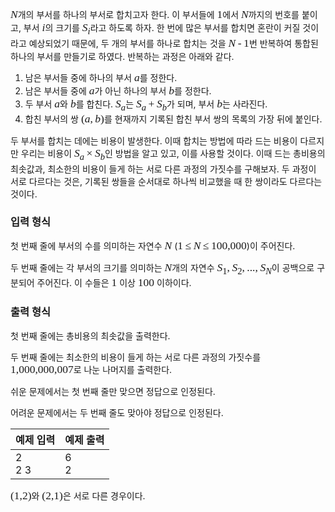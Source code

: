 <style type="text/css">
.tex-span {
    font-size: 125%;
    font-family: times new roman;
}
.tex-formula {
    vertical-align: middle;
    margin: 0;
    border:medium none;
    position: relative;
    bottom: 2px;
}
</style>

<span class="tex-span"><i>N</i></span>개의 부서를 하나의 부서로 합치고자 한다. 이 부서들에 <span class="tex-span">1</span>에서 <span class="tex-span"><i>N</i></span>까지의 번호를 붙이고, 부서 <span class="tex-span"><i>i</i></span>의 크기를 <span class="tex-span"><i>S</i><sub class="lower-index"><i>i</i></sub></span>라고 하도록 하자. 한 번에 많은 부서를 합치면 혼란이 커질 것이라고 예상되었기 때문에, 두 개의 부서를 하나로 합치는 것을 <span class="tex-span"><i>N</i>&thinsp;-&thinsp;1</span>번 반복하여 통합된 하나의 부서를 만들기로 하였다. 반복하는 과정은 아래와 같다.

1. 남은 부서들 중에 하나의 부서 <span class="tex-span"><i>a</i></span>를 정한다.
2. 남은 부서들 중에 <span class="tex-span"><i>a</i></span>가 아닌 하나의 부서 <span class="tex-span"><i>b</i></span>를 정한다. 
3. 두 부서 <span class="tex-span"><i>a</i></span>와 <span class="tex-span"><i>b</i></span>를 합친다. <span class="tex-span"><i>S</i><sub class="lower-index"><i>a</i></sub></span>는 <span class="tex-span"><i>S</i><sub class="lower-index"><i>a</i></sub>&thinsp;+&thinsp;<i>S</i><sub class="lower-index"><i>b</i></sub></span>가 되며, 부서 <span class="tex-span"><i>b</i></span>는 사라진다. 
4. 합친 부서의 쌍 <span class="tex-span">(<i>a</i>,&thinsp;<i>b</i>)</span>를 현재까지 기록된 합친 부서 쌍의 목록의 가장 뒤에 붙인다.

두 부서를 합치는 데에는 비용이 발생한다. 이때 합치는 방법에 따라 드는 비용이 다르지만 우리는 비용이 <span class="tex-span"><i>S</i><sub class="lower-index"><i>a</i></sub>&thinsp;&times;&thinsp;<i>S</i><sub class="lower-index"><i>b</i></sub></span>인 방법을 알고 있고, 이를 사용할 것이다. 이때 드는 총비용의 최솟값과, 최소한의 비용이 들게 하는 서로 다른 과정의 가짓수를 구해보자. 두 과정이 서로 다르다는 것은, 기록된 쌍들을 순서대로 하나씩 비교했을 때 한 쌍이라도 다르다는 것이다.

### 입력 형식

첫 번째 줄에 부서의 수를 의미하는 자연수 <span class="tex-span"><i>N</i></span> (<span class="tex-span">1&thinsp;&le;&thinsp;<i>N</i>&thinsp;&le;&thinsp;100,000</span>)이 주어진다.

두 번째 줄에는 각 부서의 크기를 의미하는 <span class="tex-span"><i>N</i></span>개의 자연수 <span class="tex-span"><i>S</i><sub class="lower-index">1</sub>,&thinsp;<i>S</i><sub class="lower-index">2</sub>,&thinsp;...,&thinsp;<i>S</i><sub class="lower-index"><i>N</i></sub></span>이 공백으로 구분되어 주어진다. 이 수들은 <span class="tex-span">1</span> 이상 <span class="tex-span">100</span> 이하이다.

### 출력 형식

첫 번째 줄에는 총비용의 최솟값을 출력한다.

두 번째 줄에는 최소한의 비용이 들게 하는 서로 다른 과정의 가짓수를 <span class="tex-span">1,000,000,007</span>로 나눈 나머지를 출력한다.

쉬운 문제에서는 첫 번째 줄만 맞으면 정답으로 인정된다. 

어려운 문제에서는 두 번째 줄도 맞아야 정답으로 인정된다.

<table class='table table-bordered table-condensed'>
 <thead>
  <tr>
   <th>예제 입력</th>
   <th>예제 출력</th>
  </tr>
 </thead>
 <tbody>
  <tr>
   <td style="width: 50%;" class="code-font">2<br>
2 3</td>
   <td class="code-font">6<br>
2</td>
  </tr>
 </tbody>
</table>

<span class="tex-span">(1,2)</span>와 <span class="tex-span">(2,1)</span>은 서로 다른 경우이다.